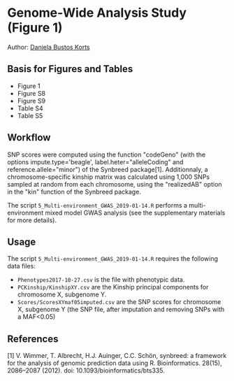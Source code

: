 # Genome-Wide Analysis Study (Figure 1)

Author: [Daniela Bustos Korts](mailto:daniela.bustoskorts@wur.nl)


## Basis for Figures and Tables
 * Figure 1
 * Figure S8
 * Figure S9
 * Table S4
 * Table S5

## Workflow

SNP scores were computed using the function "codeGeno" (with the options impute.type='beagle', label.heter="alleleCoding" and reference.allele="minor") of the Synbreed package[1].
Additionnaly, a chromosome-specific kinship matrix was calculated using 1,000 SNPs sampled at random from each chromosome, using the "realizedAB" option in the "kin" function of the Synbreed package.

The script `5_Multi-environment_GWAS_2019-01-14.R` performs a multi-environment mixed model GWAS analysis (see the supplementary materials for more details).

## Usage

The script `5_Multi-environment_GWAS_2019-01-14.R` requires the following data files:

 *  `Phenotypes2017-10-27.csv` is the file with phenotypic data.
 *  `PCKinship/KinshipXY.csv` are the Kinship principal components for chromosome X, subgenome Y.
 *  `Scores/ScoresXYmaf05imputed.csv` are the SNP scores for chromosome X, subgenome Y (the SNP file, after imputation and removing SNPs with a MAF<0.05)
 
 

## References

[1] V. Wimmer, T. Albrecht, H.J. Auinger, C.C. Schön, synbreed: a framework for the analysis of genomic
prediction data using R. Bioinformatics. 28(15), 2086–2087 (2012). doi: 10.1093/bioinformatics/bts335.